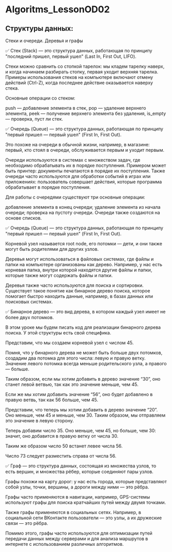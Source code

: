 # Algoritms_LessonOD02

## Структуры данных:
Стеки и очереди. Деревья и графы

✅ Стек (Stack) — это структура данных, работающая по принципу "последний пришел, первый ушел" (Last In, First Out, LIFO).

Стеки можно сравнить со стопкой тарелок: мы кладем тарелку наверх, и когда начинаем разбирать стопку, первая уходит верхняя тарелка. Примеры использования стеков на компьютере включают отмену действий (Ctrl-Z), когда последнее действие оказывается наверху стека.


Основные операции со стеком:

push — добавление элемента в стек,
pop — удаление верхнего элемента,
peek — получение верхнего элемента без удаления,
is_empty — проверка, пуст ли стек.

✅ Очередь (Queue) — это структура данных, работающая по принципу "первый пришел — первый ушел" (First In, First Out).

Это похоже на очереди в обычной жизни, например, в магазине: первый, кто стоял в очереди, обслуживается первым и уходит первым.


Очереди используются в системах с множеством задач, где необходимо обрабатывать их в порядке поступления. Примером может быть принтер: документы печатаются в порядке их поступления. Также очереди часто используются для обработки событий в играх или приложениях: пользователь совершает действия, которые программа обрабатывает в порядке поступления.

Для работы с очередями существуют три основные операции:

добавление элемента в конец очереди;
удаление элемента из начала очереди;
проверка на пустоту очереди.
Очереди также создаются на основе списков.

✅ Очередь (Queue) — это структура данных, работающая по принципу "первый пришел — первый ушел" (First In, First Out).

Корневой узел называется root node, его потомки — дети, и они также могут быть родителями для других узлов.


Деревья могут использоваться в файловых системах, где файлы и папки на компьютере организованы как дерево. Например, у нас есть корневая папка, внутри которой находятся другие файлы и папки, которые также могут содержать файлы и папки.

Деревья также часто используются для поиска и сортировки. Существует такое понятие как бинарное дерево поиска, которое помогает быстро находить данные, например, в базах данных или поисковых системах.

✅ Бинарное дерево — это вид дерева, в котором каждый узел имеет не более двух потомков.

В этом уроке мы будем писать код для реализации бинарного дерева поиска. У этой структуры есть свой специфика.

Представим, что мы создаем корневой узел с числом 45.

Помня, что у бинарного дерева не может быть больше двух потомков, создадим два потомка для этого числа: левую и правую ветку. Значение левого потомка всегда меньше родительского узла, а правого — больше.

Таким образом, если мы хотим добавить в дерево значение “30”, оно станет левой ветвью, так как это значение меньше, чем 45.

Если же мы хотим добавить значение “56”, оно будет добавлено в правую ветвь, так как 56 больше, чем 45.

Представим, что теперь мы хотим добавить в дерево значение “20”. Оно меньше, чем 45 и меньше, чем 30. Таким образом, мы отправляем это значение в левую сторону.

Теперь добавим число 35. Оно меньше, чем 45, но больше, чем 30: значит, оно добавится в правую ветку от числа 30.

Таким же образом число 50 встанет левее числа 56.

Число 73 следует разместить справа от числа 56.

✅ Граф — это структура данных, состоящая из множества узлов, то есть вершин, и множества рёбер, которые соединяют пары узлов.

Графы похожи на карту дорог: у нас есть города, которые представляют собой узлы, точки, вершины, а дороги между ними — это рёбра.


Графы часто применяются в навигации, например, GPS-системы используют графы для поиска кратчайших путей между двумя точками.

Также графы применяются в социальных сетях. Например, в социальной сети ВКонтакте пользователи — это узлы, а их дружеские связи — это рёбра.

Помимо этого, графы часто используются для оптимизации путей передачи данных между серверами и для анализа маршрутов в интернете с использованием различных алгоритмов.
